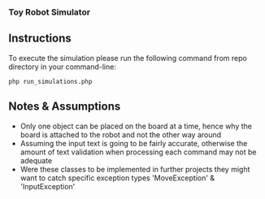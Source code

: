 ### Toy Robot Simulator

## Instructions

To execute the simulation please run the following command from repo directory in your command-line:

``php run_simulations.php``

## Notes & Assumptions

* Only one object can be placed on the board at a time, hence why the board is attached to the robot and not the other way around
* Assuming the input text is going to be fairly accurate, otherwise the amount of text validation when processing each command may not be adequate
* Were these classes to be implemented in further projects they might want to catch specific exception types 'MoveException' & 'InputException'